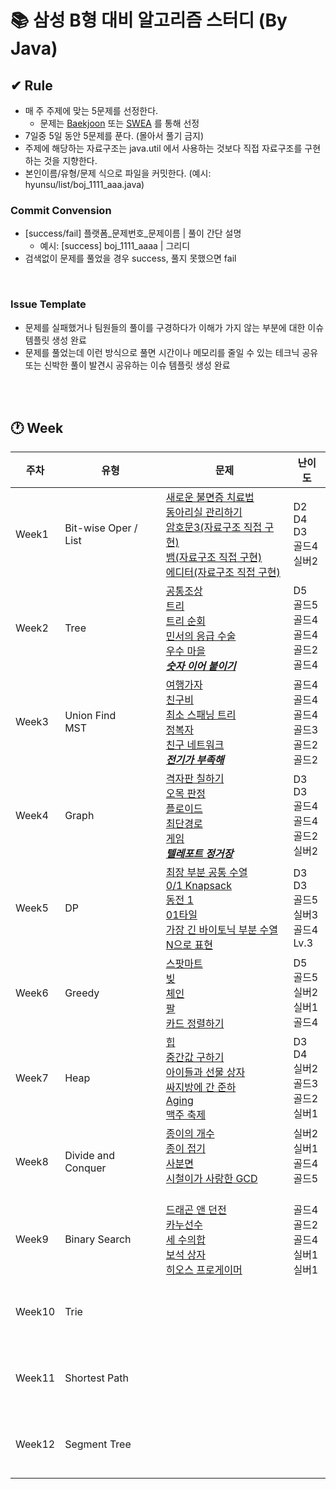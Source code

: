 # 📚 삼성 B형 대비 알고리즘 스터디 (By Java)

## ✔ Rule
- 매 주 주제에 맞는 5문제를 선정한다.
  - 문제는 [Baekjoon](https://www.acmicpc.net/) 또는 [SWEA](https://swexpertacademy.com/main/main.do) 를 통해 선정
- 7일중 5일 동안 5문제를 푼다. (몰아서 풀기 금지)
- 주제에 해당하는 자료구조는 java.util 에서 사용하는 것보다 직접 자료구조를 구현하는 것을 지향한다.
- 본인이름/유형/문제 식으로 파일을 커밋한다. (예시: hyunsu/list/boj_1111_aaa.java)

### Commit Convension
- [success/fail] 플랫폼_문제번호_문제이름 | 풀이 간단 설명
  - 예시: [success] boj_1111_aaaa | 그리디
- 검색없이 문제를 풀었을 경우 success, 풀지 못했으면 fail

<br/>

### Issue Template
- 문제를 실패했거나 팀원들의 풀이를 구경하다가 이해가 가지 않는 부분에 대한 이슈 템플릿 생성 완료
- 문제를 풀었는데 이런 방식으로 풀면 시간이나 메모리를 줄일 수 있는 테크닉 공유 또는 신박한 풀이 발견시 공유하는 이슈 템플릿 생성 완료

<br/> <br/>

## 🕐 Week

|   주차   |   유형   |   문제   |   난이도   |
|--------------|--------------|--------------|--------------|
|Week1| Bit-wise Oper / List | [새로운 불면증 치료법](https://swexpertacademy.com/main/code/problem/problemDetail.do?contestProbId=AV18_yw6I9MCFAZN&categoryId=AV18_yw6I9MCFAZN&categoryType=CODE&problemTitle=%EC%83%88%EB%A1%9C%EC%9A%B4+%EB%B6%88%EB%A9%B4%EC%A6%9D+%EC%B9%98%EB%A3%8C%EB%B2%95&orderBy=FIRST_REG_DATETIME&selectCodeLang=ALL&select-1=&pageSize=10&pageIndex=1) <br/> [동아리실 관리하기](https://swexpertacademy.com/main/code/problem/problemDetail.do?contestProbId=AWBnFuhqxE8DFAWr&categoryId=AWBnFuhqxE8DFAWr&categoryType=CODE&problemTitle=%EB%8F%99%EC%95%84%EB%A6%AC%EC%8B%A4+%EA%B4%80%EB%A6%AC%ED%95%98%EA%B8%B0&orderBy=FIRST_REG_DATETIME&selectCodeLang=ALL&select-1=&pageSize=10&pageIndex=1) <br/> [암호문3(자료구조 직접 구현)](https://swexpertacademy.com/main/code/problem/problemDetail.do?contestProbId=AV14zIwqAHwCFAYD&categoryId=AV14zIwqAHwCFAYD&categoryType=CODE&problemTitle=%EC%95%94%ED%98%B8%EB%AC%B8&orderBy=FIRST_REG_DATETIME&selectCodeLang=ALL&select-1=&pageSize=10&pageIndex=1) <br/> [뱀(자료구조 직접 구현)](https://www.acmicpc.net/problem/3190) <br/> [에디터(자료구조 직접 구현)](https://www.acmicpc.net/problem/1406) <br/> | D2 <br/> D4 <br/> D3 <br/> 골드4 <br/> 실버2 <br/> |
|Week2| Tree | [공통조상](https://swexpertacademy.com/main/code/problem/problemDetail.do?contestProbId=AV15PTkqAPYCFAYD&categoryId=AV15PTkqAPYCFAYD&categoryType=CODE&problemTitle=%EA%B3%B5%ED%86%B5%EC%A1%B0%EC%83%81&orderBy=FIRST_REG_DATETIME&selectCodeLang=ALL&select-1=&pageSize=10&pageIndex=1) <br/> [트리](https://www.acmicpc.net/problem/1068) <br/> [트리 순회](https://www.acmicpc.net/problem/22856) <br/> [민서의 응급 수술](https://www.acmicpc.net/problem/20955) <br/> [우수 마을](https://www.acmicpc.net/problem/1949) <br/> [<b>*숫자 이어 붙이기*</b>](https://www.acmicpc.net/problem/24955) | D5 <br/> 골드5 <br/> 골드4 <br/> 골드4 <br/> 골드2 <br/> 골드4|
|Week3| Union Find <br/> MST | [여행가자](https://www.acmicpc.net/problem/1976) <br/> [친구비](https://www.acmicpc.net/problem/16562) <br/> [최소 스패닝 트리](https://www.acmicpc.net/problem/1197) <br/> [정복자](https://www.acmicpc.net/problem/14950) <br/> [친구 네트워크](https://www.acmicpc.net/problem/4195) <br/> [<b>*전기가 부족해*</b>](https://www.acmicpc.net/problem/10423)| 골드4 <br/> 골드4 <br/> 골드4 <br/> 골드3 <br/> 골드2 <br/> 골드2 |
|Week4| Graph | [격자판 칠하기](https://swexpertacademy.com/main/code/problem/problemDetail.do?problemLevel=2&problemLevel=3&contestProbId=AYEXgKnKKg0DFARx&categoryId=AYEXgKnKKg0DFARx&categoryType=CODE&problemTitle=&orderBy=FIRST_REG_DATETIME&selectCodeLang=JAVA&select-1=3&pageSize=10&pageIndex=2) <br/> [오목 판정](https://swexpertacademy.com/main/code/problem/problemDetail.do?problemLevel=2&problemLevel=3&contestProbId=AXaSUPYqPYMDFASQ&categoryId=AXaSUPYqPYMDFASQ&categoryType=CODE&problemTitle=&orderBy=FIRST_REG_DATETIME&selectCodeLang=ALL&select-1=3&pageSize=10&pageIndex=4) <br/> [플로이드](https://www.acmicpc.net/problem/11404) <br/> [최단경로](https://www.acmicpc.net/problem/1753) <br/> [게임](https://www.acmicpc.net/problem/1103) <br/> [<b>*텔레포트 정거장*</b>](https://www.acmicpc.net/problem/18232)| D3 <br/> D3 <br/> 골드4 <br/> 골드4 <br/> 골드2 <br/> 실버2|
|Week5| DP | [최장 부분 공통 수열](https://swexpertacademy.com/main/code/problem/problemDetail.do?contestProbId=AWBOHEx66kIDFAWr) <br/> [0/1 Knapsack](https://swexpertacademy.com/main/code/problem/problemDetail.do?contestProbId=AWBJAVpqrzQDFAWr) <br/> [동전 1](https://www.acmicpc.net/problem/2293) <br/> [01타일](https://www.acmicpc.net/problem/1904) <br/> [가장 긴 바이토닉 부분 수열](https://www.acmicpc.net/problem/11054) <br/> [N으로 표현](https://school.programmers.co.kr/learn/courses/30/lessons/42895) | D3 <br/> D3 <br/> 골드5 <br/> 실버3 <br/> 골드4 <br/> Lv.3 |
|Week6| Greedy | [스팟마트](https://swexpertacademy.com/main/code/problem/problemDetail.do?contestProbId=AW5jNL968dwDFATQ) <br/> [빚](https://www.acmicpc.net/problem/10427) <br/> [체인](https://www.acmicpc.net/problem/2785) <br/> [팔](https://www.acmicpc.net/problem/1105) <br/> [카드 정렬하기](https://www.acmicpc.net/problem/1715) <br/> | D5 <br/> 골드5 <br/> 실버2 <br/> 실버1 <br/> 골드4 <br/> |
|Week7| Heap | [힙](https://swexpertacademy.com/main/code/problem/problemDetail.do?contestProbId=AV-Tj7ya3jYDFAXr) <br/> [중간값 구하기](https://swexpertacademy.com/main/code/problem/problemDetail.do?contestProbId=AV-fO0s6ARoDFAXT) <br/> [아이들과 선물 상자](https://www.acmicpc.net/problem/23757) <br/> [싸지방에 간 준하](https://www.acmicpc.net/problem/12764) <br/> [Aging](https://www.acmicpc.net/problem/23088) <br/> [맥주 축제](https://www.acmicpc.net/problem/17503) <br/>| D3 <br/> D4 <br/> 실버2 <br/> 골드3 <br/> 골드2 <br/> 실버1 <br/>|
|Week8| Divide and Conquer | [종이의 개수](https://www.acmicpc.net/problem/1780) <br/> [종이 접기](https://www.acmicpc.net/problem/1802) <br/> [사분면](https://www.acmicpc.net/problem/1891) <br/> [시철이가 사랑한 GCD](https://www.acmicpc.net/problem/21870) <br/> []() <br/> | 실버2 <br/> 실버1 <br/> 골드4 <br/> 골드5 <br/> <br/> |
|Week9| Binary Search | [드래곤 앤 던전](https://www.acmicpc.net/problem/16434) <br/> [카누선수](https://www.acmicpc.net/problem/9007) <br/> [세 수의합](https://www.acmicpc.net/problem/2295) <br/> [보석 상자](https://www.acmicpc.net/problem/2792) <br/> [히오스 프로게이머](https://www.acmicpc.net/problem/16564) <br/> | 골드4 <br/> 골드2 <br/> 골드4 <br/> 실버1 <br/> 실버1 <br/> |
|Week10| Trie | []() <br/> []() <br/> []() <br/> []() <br/> []() <br/> | <br/> <br/> <br/> <br/> <br/> |
|Week11| Shortest Path | []() <br/> []() <br/> []() <br/> []() <br/> []() <br/> | <br/> <br/> <br/> <br/> <br/> |
|Week12| Segment Tree | []() <br/> []() <br/> []() <br/> []() <br/> []() <br/> | <br/> <br/> <br/> <br/> <br/> |
